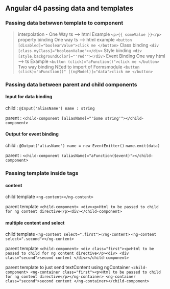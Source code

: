 ## Angular d4 passing data and templates 

### Passing data betwwen template to component

> interpolation - 
  > One Way ts --> html
  > Example `<p>{{ someValue }}</p>`
> property binding 
   > One way ts --> html
   > example `<button [disabled]="booleanValue">click me </button>`
  > Class binding `<div [class.myClass]="booleanValue"></div>`
  > Style binding `<div [style.backgroundColor]="'red'"></div>`
> Event Binding
  > One way html --> ts 
  > Example `<button (click)="aFunction()">click me </button>`
> Two way binding
  > NEed to import of Formsmodule
  > `<button (click)="aFunction()" [(ngModel)]="data">click me </button>`

### Passing data between parent and child components

#### Input for data binding
child : 
`@Input('aliasName') name : string`

parent :
`<child-component [aliasName]="'Some string'"></child-component>`


#### Output for event binding
child : 
`@Output('aliasName') name = new EventEmitter()`
`name.emit(data)`

parent :
`<child-component (aliasName)="aFunction($event)"></child-component>`


### Passing template inside tags

#### content
child template
`<ng-content></ng-content>`

parent template
`<child-component> <div><p>Html to be passed to child for ng content directive</p><div></child-component>`

#### multiple content and select
child template
`<ng-content select=".first"></ng-content>`
`<ng-content select=".second"></ng-content>`

parent template
`<child-component> <div class="first"><p>Html to be passed to child for ng content directive</p><div> <div class="second">second content </div></child-component>`

parent template to just send textContent using ngContainer
`<child-component> <ng-container class="first"><p>Html to be passed to child for ng content directive</p></ng-container> <ng-container class="second">second content </ng-container></child-component>`
